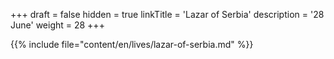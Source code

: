 +++
draft = false
hidden = true
linkTitle = 'Lazar of Serbia'
description = '28 June'
weight = 28
+++

{{% include file="content/en/lives/lazar-of-serbia.md" %}}
